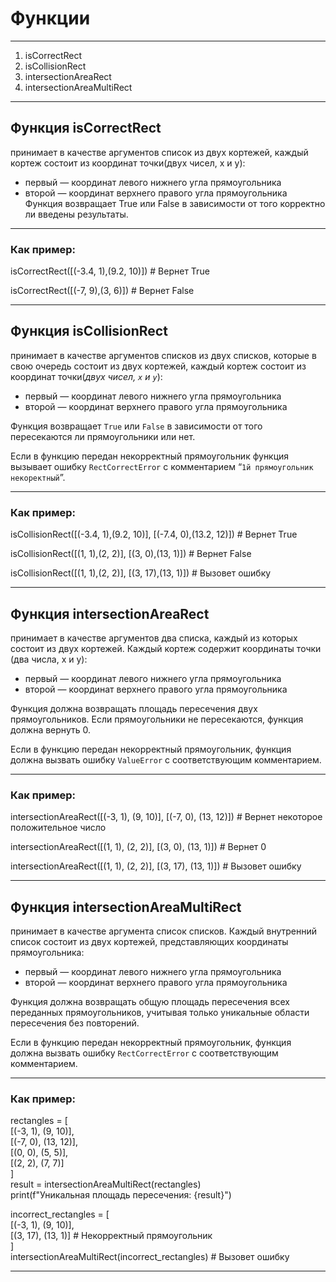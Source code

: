 # Функции
___
1) isCorrectRect
2) isCollisionRect
3) intersectionAreaRect
4) intersectionAreaMultiRect
___
## Функция isCorrectRect 
принимает в качестве аргументов список из двух кортежей, каждый кортеж состоит из координат точки(двух чисел, x и y): 
* первый — координат левого нижнего угла прямоугольника 
* второй — координат верхнего правого угла прямоугольника 
Функция возвращает True или False в зависимости от того  корректно ли введены результаты.
___
### Как пример:   

isCorrectRect([(-3.4, 1),(9.2, 10)]) # Вернет True

isCorrectRect([(-7, 9),(3, 6)]) # Вернет False
___

## Функция isCollisionRect  
принимает в качестве аргументов списков из двух списков, которые в свою очередь состоит из двух кортежей, каждый кортеж состоит из координат точки(*двух чисел, `x` и `y`*): 

* первый — координат левого нижнего угла прямоугольника
* второй — координат верхнего правого угла прямоугольника 

Функция возвращает `True` или `False` в зависимости от того пересекаются ли прямоугольники или нет.

Если в функцию передан некорректный прямоугольник функция вызывает ошибку `RectCorrectError` c комментарием “`1й прямоугольник некоректный`”.
___
### Как пример:   

isCollisionRect([(-3.4, 1),(9.2, 10)], [(-7.4, 0),(13.2, 12)]) # Вернет True  

isCollisionRect([(1, 1),(2, 2)], [(3, 0),(13, 1)]) # Вернет False  

isCollisionRect([(1, 1),(2, 2)], [(3, 17),(13, 1)]) # Вызовет ошибку  
___

## Функция intersectionAreaRect   
принимает в качестве аргументов два списка, каждый из которых состоит из двух кортежей. Каждый кортеж содержит координаты точки (два числа, x и y):

* первый — координат левого нижнего угла прямоугольника
* второй — координат верхнего правого угла прямоугольника

Функция должна возвращать площадь пересечения двух прямоугольников. Если прямоугольники не пересекаются, функция должна вернуть 0.

Если в функцию передан некорректный прямоугольник, функция должна вызвать ошибку `ValueError` с соответствующим комментарием.
___
### Как пример:   

intersectionAreaRect([(-3, 1), (9, 10)], [(-7, 0), (13, 12)]) # Вернет некоторое положительное число   

intersectionAreaRect([(1, 1), (2, 2)], [(3, 0), (13, 1)]) # Вернет 0   

intersectionAreaRect([(1, 1), (2, 2)], [(3, 17), (13, 1)]) # Вызовет ошибку   
___

## Функция intersectionAreaMultiRect   
принимает в качестве аргумента список списков. Каждый внутренний список состоит из двух кортежей, представляющих координаты прямоугольника:

* первый — координат левого нижнего угла прямоугольника
* второй — координат верхнего правого угла прямоугольника
  
Функция должна возвращать общую площадь пересечения всех переданных прямоугольников, учитывая только уникальные области пересечения без повторений.

Если в функцию передан некорректный прямоугольник, функция должна вызвать ошибку `RectCorrectError` с соответствующим комментарием.
___
### Как пример:   

rectangles = [   
    [(-3, 1), (9, 10)],   
    [(-7, 0), (13, 12)],   
    [(0, 0), (5, 5)],   
    [(2, 2), (7, 7)]   
]   
result = intersectionAreaMultiRect(rectangles)   
print(f"Уникальная площадь пересечения: {result}")   

incorrect_rectangles = [   
    [(-3, 1), (9, 10)],   
    [(3, 17), (13, 1)]  # Некорректный прямоугольник   
]   
intersectionAreaMultiRect(incorrect_rectangles)  # Вызовет ошибку   
___

